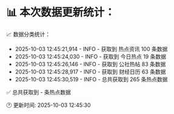 📊 本次数据更新统计：
==========================

📈 数据分类统计：
- 2025-10-03 12:45:21,914 - INFO - 获取到 热点资讯 100 条数据
- 2025-10-03 12:45:24,030 - INFO - 获取到 今日热点 19 条数据
- 2025-10-03 12:45:26,146 - INFO - 获取到 公社热帖 83 条数据
- 2025-10-03 12:45:28,917 - INFO - 获取到 财经日历 63 条数据
- 2025-10-03 12:45:30,519 - INFO - 总共获取到 265 条热点数据

✅ 总共获取到 - 条热点数据

🕐 更新时间: 2025-10-03 12:45:30
